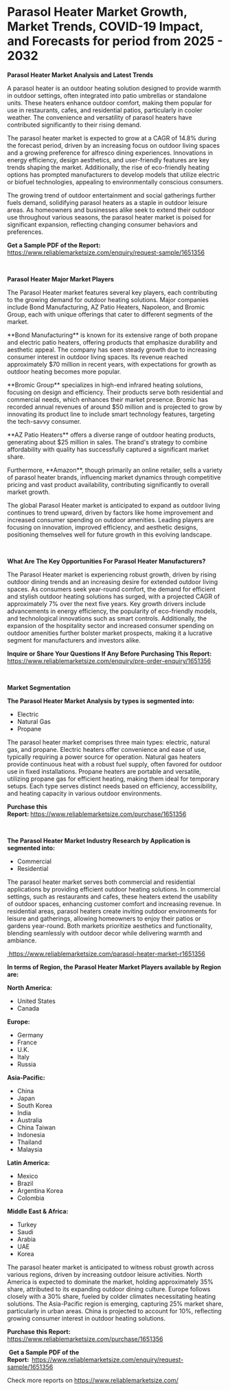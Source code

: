 <p><h1>Parasol Heater Market Growth, Market Trends, COVID-19 Impact, and Forecasts for period from 2025 - 2032</h1></p><p><strong>Parasol Heater Market Analysis and Latest Trends</strong></p>
<p><p>A parasol heater is an outdoor heating solution designed to provide warmth in outdoor settings, often integrated into patio umbrellas or standalone units. These heaters enhance outdoor comfort, making them popular for use in restaurants, cafes, and residential patios, particularly in cooler weather. The convenience and versatility of parasol heaters have contributed significantly to their rising demand.</p><p>The parasol heater market is expected to grow at a CAGR of 14.8% during the forecast period, driven by an increasing focus on outdoor living spaces and a growing preference for alfresco dining experiences. Innovations in energy efficiency, design aesthetics, and user-friendly features are key trends shaping the market. Additionally, the rise of eco-friendly heating options has prompted manufacturers to develop models that utilize electric or biofuel technologies, appealing to environmentally conscious consumers.</p><p>The growing trend of outdoor entertainment and social gatherings further fuels demand, solidifying parasol heaters as a staple in outdoor leisure areas. As homeowners and businesses alike seek to extend their outdoor use throughout various seasons, the parasol heater market is poised for significant expansion, reflecting changing consumer behaviors and preferences.</p></p>
<p><strong>Get a Sample PDF of the Report:&nbsp;</strong> <a href="https://www.reliablemarketsize.com/enquiry/request-sample/1651356?utm_campaign=2890&utm_medium=2&utm_source=Github&utm_content=ia&utm_term=28022025&utm_id=parasol-heater">https://www.reliablemarketsize.com/enquiry/request-sample/1651356</a></p>
<p>&nbsp;</p>
<p><strong>Parasol Heater Major Market Players</strong></p>
<p><p>The Parasol Heater market features several key players, each contributing to the growing demand for outdoor heating solutions. Major companies include Bond Manufacturing, AZ Patio Heaters, Napoleon, and Bromic Group, each with unique offerings that cater to different segments of the market.</p><p>**Bond Manufacturing** is known for its extensive range of both propane and electric patio heaters, offering products that emphasize durability and aesthetic appeal. The company has seen steady growth due to increasing consumer interest in outdoor living spaces. Its revenue reached approximately $70 million in recent years, with expectations for growth as outdoor heating becomes more popular.</p><p>**Bromic Group** specializes in high-end infrared heating solutions, focusing on design and efficiency. Their products serve both residential and commercial needs, which enhances their market presence. Bromic has recorded annual revenues of around $50 million and is projected to grow by innovating its product line to include smart technology features, targeting the tech-savvy consumer.</p><p>**AZ Patio Heaters** offers a diverse range of outdoor heating products, generating about $25 million in sales. The brand's strategy to combine affordability with quality has successfully captured a significant market share.</p><p>Furthermore, **Amazon**, though primarily an online retailer, sells a variety of parasol heater brands, influencing market dynamics through competitive pricing and vast product availability, contributing significantly to overall market growth.</p><p>The global Parasol Heater market is anticipated to expand as outdoor living continues to trend upward, driven by factors like home improvement and increased consumer spending on outdoor amenities. Leading players are focusing on innovation, improved efficiency, and aesthetic designs, positioning themselves well for future growth in this evolving landscape.</p></p>
<p>&nbsp;</p>
<p><strong>What Are The Key Opportunities For Parasol Heater Manufacturers?</strong></p>
<p><p>The Parasol Heater market is experiencing robust growth, driven by rising outdoor dining trends and an increasing desire for extended outdoor living spaces. As consumers seek year-round comfort, the demand for efficient and stylish outdoor heating solutions has surged, with a projected CAGR of approximately 7% over the next five years. Key growth drivers include advancements in energy efficiency, the popularity of eco-friendly models, and technological innovations such as smart controls. Additionally, the expansion of the hospitality sector and increased consumer spending on outdoor amenities further bolster market prospects, making it a lucrative segment for manufacturers and investors alike.</p></p>
<p><strong>Inquire or Share Your Questions If Any Before Purchasing This Report:</strong> <a href="https://www.reliablemarketsize.com/enquiry/pre-order-enquiry/1651356?utm_campaign=2890&utm_medium=2&utm_source=Github&utm_content=ia&utm_term=28022025&utm_id=parasol-heater">https://www.reliablemarketsize.com/enquiry/pre-order-enquiry/1651356</a></p>
<p>&nbsp;</p>
<p><strong>Market Segmentation</strong></p>
<p><strong>The Parasol Heater Market Analysis by types is segmented into:</strong></p>
<p><ul><li>Electric</li><li>Natural Gas</li><li>Propane</li></ul></p>
<p><p>The parasol heater market comprises three main types: electric, natural gas, and propane. Electric heaters offer convenience and ease of use, typically requiring a power source for operation. Natural gas heaters provide continuous heat with a robust fuel supply, often favored for outdoor use in fixed installations. Propane heaters are portable and versatile, utilizing propane gas for efficient heating, making them ideal for temporary setups. Each type serves distinct needs based on efficiency, accessibility, and heating capacity in various outdoor environments.</p></p>
<p><strong>Purchase this Report:&nbsp;</strong><a href="https://www.reliablemarketsize.com/purchase/1651356?utm_campaign=2890&utm_medium=2&utm_source=Github&utm_content=ia&utm_term=28022025&utm_id=parasol-heater">https://www.reliablemarketsize.com/purchase/1651356</a></p>
<p>&nbsp;</p>
<p><strong>The Parasol Heater Market Industry Research by Application is segmented into:</strong></p>
<p><ul><li>Commercial</li><li>Residential</li></ul></p>
<p><p>The parasol heater market serves both commercial and residential applications by providing efficient outdoor heating solutions. In commercial settings, such as restaurants and cafes, these heaters extend the usability of outdoor spaces, enhancing customer comfort and increasing revenue. In residential areas, parasol heaters create inviting outdoor environments for leisure and gatherings, allowing homeowners to enjoy their patios or gardens year-round. Both markets prioritize aesthetics and functionality, blending seamlessly with outdoor decor while delivering warmth and ambiance.</p></p>
<p><a href="https://www.reliablemarketsize.com/parasol-heater-market-r1651356?utm_campaign=2890&utm_medium=2&utm_source=Github&utm_content=ia&utm_term=28022025&utm_id=parasol-heater">&nbsp;https://www.reliablemarketsize.com/parasol-heater-market-r1651356</a></p>
<p><strong>In terms of Region, the Parasol Heater Market Players available by Region are:</strong></p>
<p>
    <p> <strong> North America: </strong>
        <ul>
            <li>United States</li>
            <li>Canada</li>
        </ul>
        </p> 
    <p> <strong> Europe: </strong>
        <ul>
            <li>Germany</li>
            <li>France</li>
            <li>U.K.</li>
            <li>Italy</li>
            <li>Russia</li>
        </ul>
        </p> 
    <p> <strong> Asia-Pacific: </strong>
        <ul>
            <li>China</li>
            <li>Japan</li>
            <li>South Korea</li>
            <li>India</li>
            <li>Australia</li>
            <li>China Taiwan</li>
            <li>Indonesia</li>
            <li>Thailand</li>
            <li>Malaysia</li>
        </ul>
        </p> 
    <p> <strong> Latin America: </strong>
        <ul>
            <li>Mexico</li>
            <li>Brazil</li>
            <li>Argentina Korea</li>
            <li>Colombia</li>
        </ul>
        </p> 
    <p> <strong> Middle East & Africa: </strong>
        <ul>
            <li>Turkey</li>
            <li>Saudi</li>
            <li>Arabia</li>
            <li>UAE</li>
            <li>Korea</li>
        </ul>
    </p>
    </p>
<p><p>The parasol heater market is anticipated to witness robust growth across various regions, driven by increasing outdoor leisure activities. North America is expected to dominate the market, holding approximately 35% share, attributed to its expanding outdoor dining culture. Europe follows closely with a 30% share, fueled by colder climates necessitating heating solutions. The Asia-Pacific region is emerging, capturing 25% market share, particularly in urban areas. China is projected to account for 10%, reflecting growing consumer interest in outdoor heating solutions.</p></p>
<p><strong>Purchase this Report: </strong><a href="https://www.reliablemarketsize.com/purchase/1651356?utm_campaign=2890&utm_medium=2&utm_source=Github&utm_content=ia&utm_term=28022025&utm_id=parasol-heater">https://www.reliablemarketsize.com/purchase/1651356</a></p>
<p>&nbsp;<strong>Get a Sample PDF of the Report:&nbsp;&nbsp;</strong><a href="https://www.reliablemarketsize.com/enquiry/request-sample/1651356?utm_campaign=2890&utm_medium=2&utm_source=Github&utm_content=ia&utm_term=28022025&utm_id=parasol-heater">https://www.reliablemarketsize.com/enquiry/request-sample/1651356</a></p>
<p><strong></strong></p>
<p>Check more reports on <a href="https://www.reliablemarketsize.com/?utm_campaign=2890&utm_medium=2&utm_source=Github&utm_content=ia&utm_term=28022025&utm_id=parasol-heater">https://www.reliablemarketsize.com/</a></p>